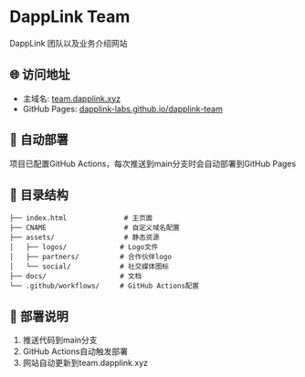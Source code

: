 # DappLink Team

DappLink 团队以及业务介绍网站

## 🌐 访问地址
- 主域名: [team.dapplink.xyz](https://team.dapplink.xyz)
- GitHub Pages: [dapplink-labs.github.io/dapplink-team](https://dapplink-labs.github.io/dapplink-team)

## 🚀 自动部署
项目已配置GitHub Actions，每次推送到main分支时会自动部署到GitHub Pages

## 📁 目录结构
```
├── index.html              # 主页面
├── CNAME                   # 自定义域名配置
├── assets/                 # 静态资源
│   ├── logos/             # Logo文件
│   ├── partners/          # 合作伙伴logo
│   └── social/            # 社交媒体图标
├── docs/                  # 文档
└── .github/workflows/     # GitHub Actions配置
```

## 🔧 部署说明
1. 推送代码到main分支
2. GitHub Actions自动触发部署
3. 网站自动更新到team.dapplink.xyz
